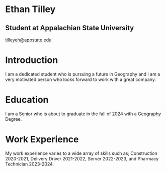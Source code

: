 # Ethan Tilley

## Student at Appalachian State University 

tilleyeh@appstate.edu

# Introduction

I am a dedicated student who is pursuing a future in Geography and I am a very motivated person who looks forward to work with a great company. 

# Education

I am a Senior who is about to graduate in the fall of 2024 with a Geography Degree. 

# Work Experience

My work experience varies to a wide array of skills such as; Construction 2020-2021, Delivery Driver 2021-2022, Server 2022-2023, and Pharmacy Technician 2023-2024.  


